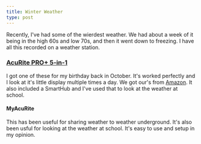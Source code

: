 ```yaml
---
title: Winter Weather
type: post
---
```


Recently, I've had some of the wierdest weather. We had about a week of it being in the high 60s and low 70s, and then it went down to freezing. I have all this recorded on a weather station. 

### [AcuRite PRO+ 5-in-1](https://www.acurite.com/pro-5-in-1-weather-station-with-dual-displays-and-pc-connect.html)

I got one of these for my birthday back in October. It's worked perfectly and I look at it's little display multiple times a day. We got our's from [Amazon](https://www.amazon.com/AcuRite-01057RM-Weather-Environment-Monitoring/dp/B00T0K8MN8/ref=sr_1_5?ie=UTF8&qid=1488117583&sr=8-5&keywords=acurite+5-in-1+pro+weather+station). It also included a SmartHub and I've used that to look at the weather at school. 

#### MyAcuRite

This has been useful for sharing weather to weather underground. It's also been usful for looking at the weather at school. It's easy to use and setup in my opinion. 
